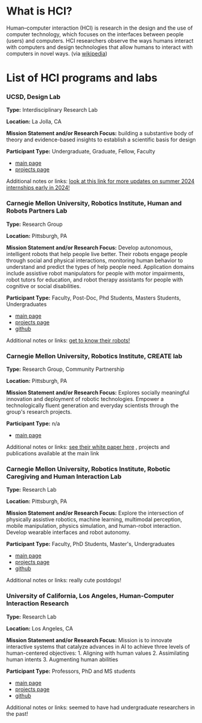 # What is HCI?
Human–computer interaction (HCI) is research in the design and the use of computer technology, which focuses on the interfaces between people (users) and computers. HCI researchers observe the ways humans interact with computers and design technologies that allow humans to interact with computers in novel ways. (via [wikipedia](https://en.wikipedia.org/wiki/Human%E2%80%93computer_interaction#:~:text=Human%E2%80%93computer%20interaction%20(HCI),with%20computers%20in%20novel%20ways.))

# List of HCI programs and labs

### UCSD, Design Lab

**Type:** Interdisciplinary Research Lab

**Location:** La Jolla, CA

**Mission Statement and/or Research Focus:** building a substantive body of theory and evidence-based insights to establish a scientific basis for design

**Participant Type:** Undergraduate, Graduate, Fellow, Faculty

- [main page](https://designlab.ucsd.edu/)
- [projects page](https://designlab.ucsd.edu/research/)


Additional notes or links: [look at this link for more updates on summer 2024 internships  early in 2024!](https://designlab.ucsd.edu/jobs/internships/)


### Carnegie Mellon University, Robotics Institute, Human and Robots Partners Lab

**Type:** Research Group

**Location:** Pittsburgh, PA

**Mission Statement and/or Research Focus:** Develop autonomous, intelligent robots that help people live better. Their robots engage people through social and physical interactions, monitoring human behavior to understand and predict the types of help people need. Application domains include assistive robot manipulators for people with motor impairments, robot tutors for education, and robot therapy assistants for people with cognitive or social disabilities.

**Participant Type:** Faculty, Post-Doc, Phd Students, Masters Students, Undergraduates

- [main page](http://harp.ri.cmu.edu/)
- [projects page](http://harp.ri.cmu.edu/research/)
- [github](https://github.com/harplab)

Additional notes or links: [get to know their robots!](http://harp.ri.cmu.edu/bots/)


### Carnegie Mellon University, Robotics Institute, CREATE lab

**Type:** Research Group, Community Partnership

**Location:** Pittsburgh, PA

**Mission Statement and/or Research Focus:** Explores socially meaningful innovation and deployment of robotic technologies. Empower a technologically fluent generation and everyday scientists through the group's research projects.

**Participant Type:** n/a

- [main page](http://www.createlab.ri.cmu.edu/)

Additional notes or links: [see their white paper here](https://cmucreatelab.org/files/create_lab_white_paper.pdf) , projects and publications available at the main link


### Carnegie Mellon University, Robotics Institute, Robotic Caregiving and Human Interaction Lab

**Type:** Research Lab

**Location:** Pittsburgh, PA

**Mission Statement and/or Research Focus:** Explore the intersection of physically assistive robotics, machine learning, multimodal perception, mobile manipulation, physics simulation, and human-robot interaction. Develop wearable interfaces and robot autonomy.

**Participant Type:** Faculty, PhD Students, Master's, Undergraduates

- [main page](https://rchi-lab.github.io/members/)
- [projects page](https://rchi-lab.github.io/publications/)
- [github](https://github.com/orgs/RCHI-Lab/repositories)

Additional notes or links: really cute postdogs!



### University of California, Los Angeles, Human-Computer Interaction Research

**Type:** Research Lab

**Location:** Los Angeles, CA

**Mission Statement and/or Research Focus:** Mission is to innovate interactive systems that catalyze advances in AI to achieve three levels of human-centered objectives: 1. Aligning with human values 2. Assimilating human intents 3. Augmenting human abilities

**Participant Type:** Professors, PhD and MS students

- [main page](https://hci.ucla.edu/#aboutus)
- [projects page](https://hci.ucla.edu/#projects)
- [github](https://github.com/ucla-hci)

Additional notes or links: seemed to have had undergraduate researchers in the past!

